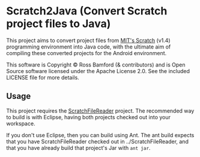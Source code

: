 Scratch2Java (Convert Scratch project files to Java)
====================================================

This project aims to convert project files from [MIT's Scratch](http://scratch.mit.edu/) (v1.4) programming environment into Java code, with the ultimate aim of compiling these converted projects for the Android environment.

This software is Copyright &copy; Ross Bamford (& contributors) and is Open Source software licensed under the Apache License 2.0. See the included LICENSE file for more details.

Usage
-----

This project requires the [ScratchFileReader](https://github.com/roscopeco/ScratchFileReader) project. The recommended way to build is with Eclipse, having both projects checked out into your workspace.

If you don't use Eclipse, then you can build using Ant. The ant build expects that you have ScratchFileReader checked out in ../ScratchFileReader, and that you have already build that project's Jar with `ant jar`.
